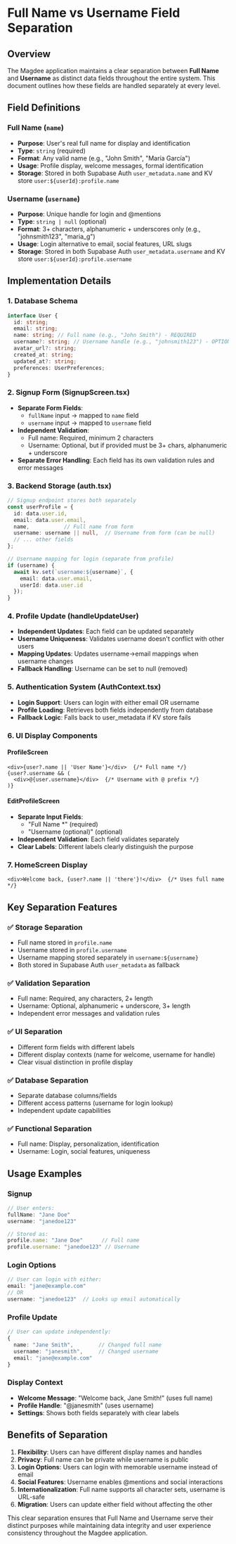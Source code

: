 # Full Name vs Username Field Separation

## Overview
The Magdee application maintains a clear separation between **Full Name** and **Username** as distinct data fields throughout the entire system. This document outlines how these fields are handled separately at every level.

## Field Definitions

### Full Name (`name`)
- **Purpose**: User's real full name for display and identification
- **Type**: `string` (required)
- **Format**: Any valid name (e.g., "John Smith", "María García")
- **Usage**: Profile display, welcome messages, formal identification
- **Storage**: Stored in both Supabase Auth `user_metadata.name` and KV store `user:${userId}:profile.name`

### Username (`username`)
- **Purpose**: Unique handle for login and @mentions
- **Type**: `string | null` (optional)
- **Format**: 3+ characters, alphanumeric + underscores only (e.g., "johnsmith123", "maria_g")
- **Usage**: Login alternative to email, social features, URL slugs
- **Storage**: Stored in both Supabase Auth `user_metadata.username` and KV store `user:${userId}:profile.username`

## Implementation Details

### 1. Database Schema
```typescript
interface User {
  id: string;
  email: string;
  name: string; // Full name (e.g., "John Smith") - REQUIRED
  username?: string; // Username handle (e.g., "johnsmith123") - OPTIONAL
  avatar_url?: string;
  created_at: string;
  updated_at?: string;
  preferences: UserPreferences;
}
```

### 2. Signup Form (SignupScreen.tsx)
- **Separate Form Fields**:
  - `fullName` input → mapped to `name` field
  - `username` input → mapped to `username` field
- **Independent Validation**:
  - Full name: Required, minimum 2 characters
  - Username: Optional, but if provided must be 3+ chars, alphanumeric + underscore
- **Separate Error Handling**: Each field has its own validation rules and error messages

### 3. Backend Storage (auth.tsx)
```typescript
// Signup endpoint stores both separately
const userProfile = {
  id: data.user.id,
  email: data.user.email,
  name,           // Full name from form
  username: username || null,  // Username from form (can be null)
  // ... other fields
};

// Username mapping for login (separate from profile)
if (username) {
  await kv.set(`username:${username}`, { 
    email: data.user.email, 
    userId: data.user.id 
  });
}
```

### 4. Profile Update (handleUpdateUser)
- **Independent Updates**: Each field can be updated separately
- **Username Uniqueness**: Validates username doesn't conflict with other users
- **Mapping Updates**: Updates username→email mappings when username changes
- **Fallback Handling**: Username can be set to null (removed)

### 5. Authentication System (AuthContext.tsx)
- **Login Support**: Users can login with either email OR username
- **Profile Loading**: Retrieves both fields independently from database
- **Fallback Logic**: Falls back to user_metadata if KV store fails

### 6. UI Display Components

#### ProfileScreen
```tsx
<div>{user?.name || 'User Name'}</div>  {/* Full name */}
{user?.username && (
  <div>@{user.username}</div>  {/* Username with @ prefix */}
)}
```

#### EditProfileScreen
- **Separate Input Fields**:
  - "Full Name *" (required)
  - "Username (optional)" (optional)
- **Independent Validation**: Each field validates separately
- **Clear Labels**: Different labels clearly distinguish the purpose

### 7. HomeScreen Display
```tsx
<div>Welcome back, {user?.name || 'there'}!</div>  {/* Uses full name */}
```

## Key Separation Features

### ✅ Storage Separation
- Full name stored in `profile.name`
- Username stored in `profile.username`
- Username mapping stored separately in `username:${username}`
- Both stored in Supabase Auth `user_metadata` as fallback

### ✅ Validation Separation
- Full name: Required, any characters, 2+ length
- Username: Optional, alphanumeric + underscore, 3+ length
- Independent error messages and validation rules

### ✅ UI Separation
- Different form fields with different labels
- Different display contexts (name for welcome, username for handle)
- Clear visual distinction in profile display

### ✅ Database Separation
- Separate database columns/fields
- Different access patterns (username for login lookup)
- Independent update capabilities

### ✅ Functional Separation
- Full name: Display, personalization, identification
- Username: Login, social features, uniqueness

## Usage Examples

### Signup
```typescript
// User enters:
fullName: "Jane Doe"
username: "janedoe123"

// Stored as:
profile.name: "Jane Doe"      // Full name
profile.username: "janedoe123" // Username
```

### Login Options
```typescript
// User can login with either:
email: "jane@example.com"
// OR
username: "janedoe123"  // Looks up email automatically
```

### Profile Update
```typescript
// User can update independently:
{
  name: "Jane Smith",        // Changed full name
  username: "janesmith",     // Changed username
  email: "jane@example.com"
}
```

### Display Context
- **Welcome Message**: "Welcome back, Jane Smith!" (uses full name)
- **Profile Handle**: "@janesmith" (uses username)
- **Settings**: Shows both fields separately with clear labels

## Benefits of Separation

1. **Flexibility**: Users can have different display names and handles
2. **Privacy**: Full name can be private while username is public
3. **Login Options**: Users can login with memorable username instead of email
4. **Social Features**: Username enables @mentions and social interactions
5. **Internationalization**: Full name supports all character sets, username is URL-safe
6. **Migration**: Users can update either field without affecting the other

This clear separation ensures that Full Name and Username serve their distinct purposes while maintaining data integrity and user experience consistency throughout the Magdee application.